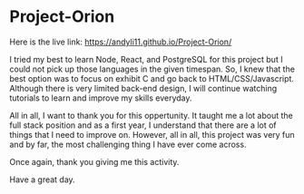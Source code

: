 # Project-Orion

Here is the live link: https://andyli11.github.io/Project-Orion/

I tried my best to learn Node, React, and PostgreSQL for this project but I could not pick up those languages in the given timespan. So, I knew that the best option was to focus on exhibit C and go back to HTML/CSS/Javascript. Although there is very limited back-end design, I will continue watching tutorials to learn and improve my skills everyday.

All in all, I want to thank you for this oppertunity. It taught me a lot about the full stack position and as a first year, I understand that there are a lot of things that I need to improve on. However, all in all, this project was very fun and by far, the most challenging thing I have ever come across. 

Once again, thank you giving me this activity. 

Have a great day. 

